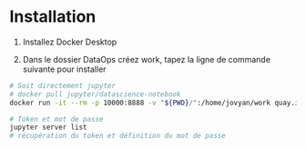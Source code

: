 # Installation

1. Installez Docker Desktop 

2. Dans le dossier DataOps créez work, tapez la ligne de commande suivante pour installer 

```bash
# Soit directement jupyter 
# docker pull jupyter/datascience-notebook
docker run -it --rm -p 10000:8888 -v "${PWD}/":/home/jovyan/work quay.io/jupyter/datascience-notebook:2024-04-29

# Token et mot de passe
jupyter server list
# récupération du token et définition du mot de passe

```